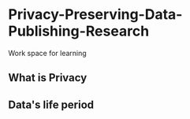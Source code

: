 # Privacy-Preserving-Data-Publishing-Research
Work space for learning 
## What is Privacy

## Data's life period
